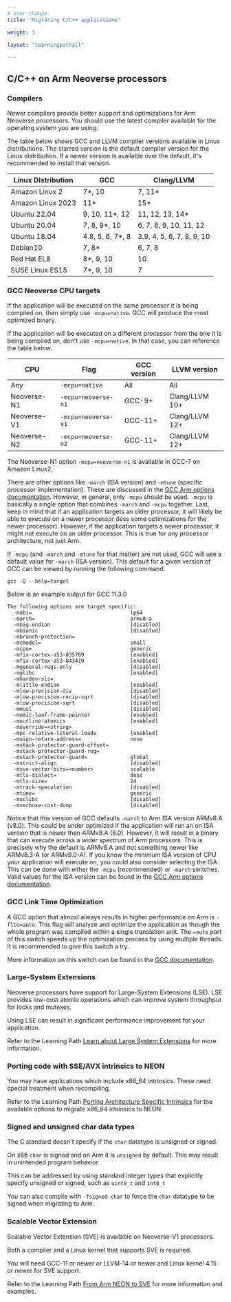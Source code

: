 ```yaml
---
# User change
title: "Migrating C/C++ applications"

weight: 3

layout: "learningpathall"

---
```


## C/C++ on Arm Neoverse processors

### Compilers

Newer compilers provide better support and optimizations for Arm Neoverse processors. You should use the latest compiler available for the operating system you are using.

The table below shows GCC and LLVM compiler versions available in Linux distributions. The starred version is the default compiler version for the Linux distribution. If a newer version is available over the default, it's recommended to install that version.

Linux Distribution      | GCC                  | Clang/LLVM
------------------------|----------------------|-------------
Amazon Linux 2          | 7*, 10               | 7, 11*
Amazon Linux 2023       | 11*                  | 15*
Ubuntu 22.04            | 9, 10, 11*, 12       | 11, 12, 13, 14*
Ubuntu 20.04            | 7, 8, 9*, 10         | 6, 7, 8, 9, 10, 11, 12
Ubuntu 18.04            | 4.8, 5, 6, 7*, 8     | 3.9, 4, 5, 6, 7, 8, 9, 10
Debian10                | 7, 8*                | 6, 7, 8
Red Hat EL8             | 8*, 9, 10            | 10
SUSE Linux ES15         | 7*, 9, 10            | 7

### GCC Neoverse CPU targets

If the application will be executed on the same processor it is being compiled on, then simply use `-mcpu=native`. GCC will produce the most optimized binary.

If the application will be executed on a different processor from the one it is being compiled on, don't use `-mcpu=native`. In that case, you can reference the table below.

CPU       | Flag    | GCC version      | LLVM version
----------|---------|-------------------|-------------
Any | `-mcpu=native` | All | All
Neoverse-N1 | `-mcpu=neoverse-n1` | GCC-9+ | Clang/LLVM 10+
Neoverse-V1 | `-mcpu=neoverse-v1` | GCC-11+ | Clang/LLVM 12+
Neoverse-N2 | `-mcpu=neoverse-n2` | GCC-11+ | Clang/LLVM 12+

The Neoverse-N1 option `-mcpu=neoverse-n1` is available in GCC-7 on Amazon Linux2.

There are other options like `-march` (ISA version) and `-mtune` (specific processor implementation). These are discussed in the [GCC Arm options documentation](https://gcc.gnu.org/onlinedocs/gcc/ARM-Options.html). However, in general, only `-mcpu` should be used. `-mcpu` is basically a single option that combines `-march` and `-mcpu` together. Last, keep in mind that if an application targets an older processor, it will likely be able to execute on a newer processor (less some optimizations for the newer processor). However, if the application targets a newer processor, it might not execute on an older processor. This is true for any processor architecture, not just Arm.

If `-mcpu` (and `-march` and `-mtune` for that matter) are not used, GCC will use a default value for `-march` (ISA version). This default for a given version of GCC can be viewed by running the following command.

```console
gcc -Q --help=target
```

Below is an example output for GCC 11.3.0

``` output
The following options are target specific:
  -mabi=                                lp64
  -march=                               armv8-a
  -mbig-endian                          [disabled]
  -mbionic                              [disabled]
  -mbranch-protection=
  -mcmodel=                             small
  -mcpu=                                generic
  -mfix-cortex-a53-835769               [enabled]
  -mfix-cortex-a53-843419               [enabled]
  -mgeneral-regs-only                   [disabled]
  -mglibc                               [enabled]
  -mharden-sls=
  -mlittle-endian                       [enabled]
  -mlow-precision-div                   [disabled]
  -mlow-precision-recip-sqrt            [disabled]
  -mlow-precision-sqrt                  [disabled]
  -mmusl                                [disabled]
  -momit-leaf-frame-pointer             [enabled]
  -moutline-atomics                     [enabled]
  -moverride=<string>
  -mpc-relative-literal-loads           [enabled]
  -msign-return-address=                none
  -mstack-protector-guard-offset=
  -mstack-protector-guard-reg=
  -mstack-protector-guard=              global
  -mstrict-align                        [disabled]
  -msve-vector-bits=<number>            scalable
  -mtls-dialect=                        desc
  -mtls-size=                           24
  -mtrack-speculation                   [disabled]
  -mtune=                               generic
  -muclibc                              [disabled]
  -mverbose-cost-dump                   [disabled]
```

Notice that this version of GCC defaults `-march` to Arm ISA version ARMv8.A (v8.0). This could be under optimized if the application will run an on ISA version that is newer than ARMv8.A (8.0). However, it will result in a binary that can execute across a wider spectrum of Arm processors. This is precisely why the default is ARMv8.A and not something newer like ARMv8.3-A (or ARMv9.0-A). If you know the minimum ISA version of CPU your application will execute on, you could also consider selecting the ISA. This can be done with either the `-mcpu` (recommended) or `-march` switches. Valid values for the ISA version can be found in the [GCC Arm options documentation](https://gcc.gnu.org/onlinedocs/gcc/ARM-Options.html).

### GCC Link Time Optimization

A GCC option that almost always results in higher performance on Arm is `-flto=auto`. This flag will analyze and optimize the application as though the whole program was compiled within a single translation unit. The `=auto` part of this switch speeds up the optimization process by using multiple threads. It is recommended to give this switch a try.

More information on this switch can be found in the [GCC documentation](https://gcc.gnu.org/onlinedocs/gcc/Optimize-Options.html).

### Large-System Extensions

Neoverse processors have support for Large-System Extensions (LSE). LSE provides low-cost atomic operations which can improve system throughput for locks and mutexes.

Using LSE can result in significant performance improvement for your application. 

Refer to the Learning Path [Learn about Large System Extensions](/learning-paths/servers-and-cloud-computing/lse/) for more information. 

### Porting code with SSE/AVX intrinsics to NEON

You may have applications which include x86_64 intrinsics. These need special treatment when recompiling.

Refer to the Learning Path [Porting Architecture Specific Intrinsics](/learning-paths/cross-platform/intrinsics/) for the available options to migrate x86_64 intrinsics to NEON.

### Signed and unsigned char data types

The C standard doesn't specify if the `char` datatype is unsigned or signed.

On x86 `char` is signed and on Arm it is `unsigned` by default. This may result in unintended program behavior. 

This can be addressed by using standard integer types that explicitly specify unsigned or signed, such as `uint8_t` and `int8_t`

You can also compile with `-fsigned-char` to force the `char` datatype to be signed when migrating to Arm. 

### Scalable Vector Extension 

Scalable Vector Extension (SVE) is available on Neoverse-V1 processors.  

Both a compiler and a Linux kernel that supports SVE is required.

You will need GCC-11 or newer or LLVM-14 or newer and Linux kernel 4.15 or newer for SVE support.

Refer to the Learning Path [From Arm NEON to SVE](/learning-paths/servers-and-cloud-computing/sve/sve_basics/) for more information and examples. 

